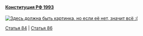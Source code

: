 #### [Конституция РФ 1993](https://lalawland.github.io/eurasia/russia/const)

[![Здесь должна быть картинка, но если её нет, значит всё :(](https://sun9-west.userapi.com/sun9-61/s/v1/ig2/UwV_x3LL26uP9uKK7pNnWKHTEqEM8PIUJO8RWLluXjKlp5wzZNtN3SrvfqNGJexkyar7tqXK95THqZe8V7-MSOwo.jpg?size=1280x720&quality=95&type=album)](https://sun9-west.userapi.com/sun9-61/s/v1/ig2/UwV_x3LL26uP9uKK7pNnWKHTEqEM8PIUJO8RWLluXjKlp5wzZNtN3SrvfqNGJexkyar7tqXK95THqZe8V7-MSOwo.jpg?size=1280x720&quality=95&type=album)

[Статья 84](https://lalawland.github.io/eurasia/russia/const/art84) | [Статья 86](https://lalawland.github.io/eurasia/russia/const/art86)
